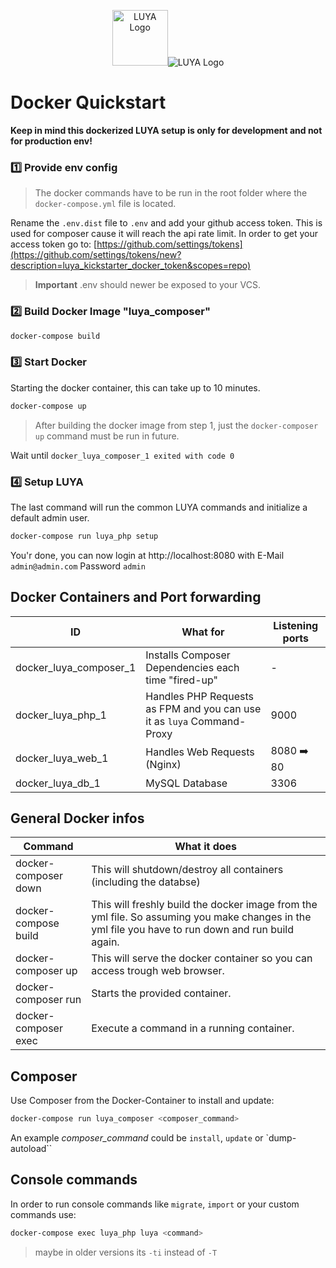 <p align="center">
  <img src="https://www.docker.com/sites/default/files/vertical_large.png" height="89" alt="LUYA Logo"/><img src="https://raw.githubusercontent.com/luyadev/luya/master/docs/logo/luya-logo-0.2x.png" alt="LUYA Logo"/>
</p>

# Docker Quickstart

**Keep in mind this dockerized LUYA setup is only for development and not for production env!**

### :one: Provide env config

> The docker commands have to be run in the root folder where the `docker-compose.yml` file is located.

Rename the `.env.dist` file to `.env` and add your github access token. This is used for composer cause it will reach the api rate limit. In order to get your access token go to: [https://github.com/settings/tokens](https://github.com/settings/tokens/new?description=luya_kickstarter_docker_token&scopes=repo)

> **Important** .env should newer be exposed to your VCS.

### :two: Build Docker Image "luya_composer"

```sh
docker-compose build
```

### :three: Start Docker

Starting the docker container, this can take up to 10 minutes.

```sh
docker-compose up
```

> After building the docker image from step 1, just the `docker-composer up` command must be run in future.

Wait until `docker_luya_composer_1 exited with code 0`

### :four: Setup LUYA

The last command will run the common LUYA commands and initialize a default admin user. 

```sh
docker-compose run luya_php setup
```

You'r done, you can now login at http://localhost:8080 with E-Mail `admin@admin.com` Password `admin`

## Docker Containers and Port forwarding

|ID|What for|Listening ports|
|---|---|---|
|docker_luya_composer_1|Installs Composer Dependencies each time "fired-up"|-|
|docker_luya_php_1|Handles PHP Requests as FPM and you can use it as `luya` Command-Proxy|9000|
|docker_luya_web_1|Handles Web Requests (Nginx)|8080 :arrow_right: 80|
|docker_luya_db_1|MySQL Database|3306|

## General Docker infos

|Command|What it does
|---|---
|docker-composer down|This will shutdown/destroy all containers (including the databse)
|docker-compose build|This will freshly build the docker image from the yml file. So assuming you make changes in the yml file you have to run down and run build again.
|docker-composer up|This will serve the docker container so you can access trough web browser.
|docker-composer run|Starts the provided container.
|docker-composer exec|Execute a command in a running container.

## Composer

Use Composer from the Docker-Container to install and update:

```sh
docker-compose run luya_composer <composer_command>
```

An example *composer_command* could be `install`, `update` or `dump-autoload``

## Console commands

In order to run console commands like `migrate`, `import` or your custom commands use:

```sh
docker-compose exec luya_php luya <command>
```

> maybe in older versions its `-ti` instead of `-T`
